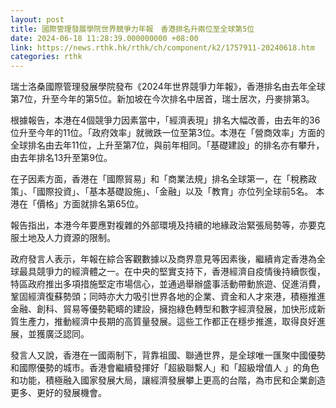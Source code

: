 ```yaml
---
layout: post
title: 國際管理發展學院世界競爭力年報　香港排名升兩位至全球第5位
date: 2024-06-18 11:28:39.000000000 +08:00
link: https://news.rthk.hk/rthk/ch/component/k2/1757911-20240618.htm
categories: rthk
---
```


瑞士洛桑國際管理發展學院發布《2024年世界競爭力年報》，香港排名由去年全球第7位，升至今年的第5位。新加坡在今次排名中居首，瑞士居次，丹麥排第3。

根據報告，本港在4個競爭力因素當中，「經濟表現」排名大幅改善，由去年的36位升至今年的11位。「政府效率」就微跌一位至第3位。本港在「營商效率」方面的全球排名由去年11位，上升至第7位，與前年相同。「基礎建設」的排名亦有攀升，由去年排名13升至第9位。

在子因素方面，香港在「國際貿易」和「商業法規」排名全球第一，在「稅務政策」、「國際投資」、「基本基礎設施」、「金融」以及「教育」亦位列全球前5名。 本港在「價格」方面就排名第65位。

報告指出，本港今年要應對複雜的外部環境及持續的地緣政治緊張局勢等，亦要克服土地及人力資源的限制。

政府發言人表示，年報在綜合客觀數據以及商界意見等因素後，繼續肯定香港為全球最具競爭力的經濟體之一。在中央的堅實支持下，香港經濟自疫情後持續恢復，特區政府推出多項措施堅定市場信心，並通過舉辦盛事活動帶動旅遊、促進消費，鞏固經濟復蘇勢頭；同時亦大力吸引世界各地的企業、資金和人才來港，積極推進金融、創科、貿易等優勢範疇的建設，擁抱綠色轉型和數字經濟發展，加快形成新質生產力，推動經濟中長期的高質量發展。這些工作都正在穩步推進，取得良好進展，並獲廣泛認同。

發言人又說，香港在一國兩制下，背靠祖國、聯通世界，是全球唯一匯聚中國優勢和國際優勢的城市。香港會繼續發揮好「超級聯繫人」和「超級增值人 」的角色和功能，積極融入國家發展大局，讓經濟發展攀上更高的台階，為市民和企業創造更多、更好的發展機會。
